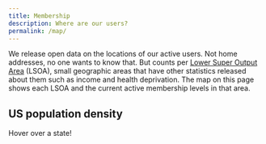 ```yaml
---
title: Membership
description: Where are our users?
permalink: /map/
---
```


We release open data on the locations of our active users. Not home addresses, no one wants to know that. But counts per [Lower Super Output Area](https://www.ons.gov.uk/methodology/geography/ukgeographies/censusgeography#super-output-area-soa) (LSOA), small geographic areas that have other statistics released about them such as income and health deprivation. The map on this page shows each LSOA and the current active membership levels in that area.

<div id="map"></div>
<div class='map-overlay' id='features'><h2>US population density</h2><div id='pd'><p>Hover over a state!</p></div></div>
